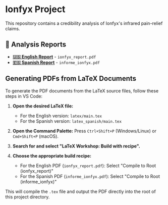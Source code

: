 # Ionfyx Project

This repository contains a credibility analysis of Ionfyx's infrared pain-relief claims.

## 📄 Analysis Reports

- **[🇺🇸 English Report](ionfyx_report.pdf)** - `ionfyx_report.pdf`
- **[🇪🇸 Spanish Report](informe_ionfyx.pdf)** - `informe_ionfyx.pdf`

## Generating PDFs from LaTeX Documents

To generate the PDF documents from the LaTeX source files, follow these steps in VS Code:

1.  **Open the desired LaTeX file:**
    *   For the English version: `latex/main.tex`
    *   For the Spanish version: `latex_spanish/main.tex`

2.  **Open the Command Palette:** Press `Ctrl+Shift+P` (Windows/Linux) or `Cmd+Shift+P` (macOS).

3.  **Search for and select "LaTeX Workshop: Build with recipe".**

4.  **Choose the appropriate build recipe:**
    *   For the English PDF (`ionfyx_report.pdf`): Select "Compile to Root (ionfyx_report)"
    *   For the Spanish PDF (`informe_ionfyx.pdf`): Select "Compile to Root (informe_ionfyx)"

This will compile the `.tex` file and output the PDF directly into the root of this project directory.

